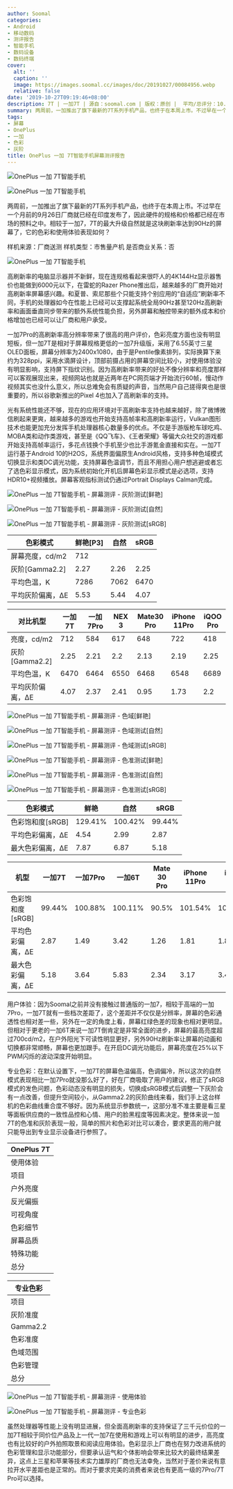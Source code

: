 ```yaml
---
author: Soomal
categories:
- Android
- 移动数码
- 测评报告
- 智能手机
- 数码设备
- 数码终端
cover:
  alt: ''
  caption: ''
  image: https://images.soomal.cc/images/doc/20191027/00084956.webp
  relative: false
date: '2019-10-27T09:19:46+08:00'
description: 7T | 一加7T | 源自：soomal.com | 版权：原创 |  平均/总评分：10.00/170
summary: 两周前，一加推出了旗下最新的7T系列手机产品，也终于在本周上市。不过早在一个月前的9月26日厂商就已经在印度发布了，因此硬件的规格和价格都已经在市场的预料之中。相较于一加7，7T的最大升级自然就是这块刷新率达到90Hz的屏幕了，它的色彩和使用体验表现如何？
tags:
- 屏幕
- OnePlus
- 一加
- 色彩
- 灰阶
title: OnePlus 一加 7T智能手机屏幕测评报告
---
```


![OnePlus 一加 7T智能手机](https://images.soomal.cc/images/doc/20191022/00084827_01.webp)



![OnePlus 一加 7T智能手机](https://images.soomal.cc/images/doc/20191022/00084831_01.webp)



两周前，一加推出了旗下最新的7T系列手机产品，也终于在本周上市。不过早在一个月前的9月26日厂商就已经在印度发布了，因此硬件的规格和价格都已经在市场的预料之中。相较于一加7，7T的最大升级自然就是这块刷新率达到90Hz的屏幕了，它的色彩和使用体验表现如何？



样机来源：厂商送测
样机类型：市售量产机
是否商业关系：否



![OnePlus 一加 7T智能手机](https://images.soomal.cc/images/doc/20191022/00084826_01.webp)



高刷新率的电脑显示器并不新鲜，现在连规格看起来很吓人的4K144Hz显示器售价也能做到6000元以下，在雷蛇的Razer Phone推出后，越来越多的厂商开始对高刷新率屏幕感兴趣。和夏普、索尼那些个只能支持个别应用的“自适应”刷新率不同，手机的处理器如今在性能上已经可以支撑起系统全局90Hz甚至120Hz高刷新率和画面垂直同步带来的额外系统性能负担，另外屏幕和触控带来的额外成本和价格增加也已经可以让厂商和用户承受。



一加7Pro的高刷新率高分辨率带来了很高的用户评价，色彩亮度方面也没有明显短板，但一加7T是相对于屏幕规格更低的一加7升级版，采用了6.55英寸三星OLED面板，屏幕分辨率为2400x1080，由于是Pentile像素排列，实际换算下来约为328ppi，采用水滴屏设计，顶部前摄占用的屏幕空间比较小，对使用体验没有明显影响，支持屏下指纹识别。因为高刷新率带来的好处不像分辨率和亮度那样可以客观展现出来，视频网站也就是近两年在PC网页端才开始流行60帧，慢动作视频其实也没什么意义，所以总难免会有质疑的声音，当然用户自己搓得爽也是很重要的，所以谷歌新推出的Pixel 4也加入了高刷新率的支持。



光有系统性能还不够，现在的应用环境对于高刷新率支持也越来越好，除了微博微信刷起来更爽，越来越多的游戏也开始支持高帧率和高刷新率运行，Vulkan图形技术也能更加充分发挥手机处理器核心数量多的优点。不仅是手游版枪车球吃鸡、MOBA类和动作类游戏，甚至是《QQ飞车》、《王者荣耀》等偏大众社交的游戏都开始支持高帧率运行，多花点钱换个手机至少也比手游氪金直接和实在。一加7T运行基于Android 10的H2OS，系统界面偏原生Android风格，支持多种色域模式切换显示和类DC调光功能，支持屏幕色温调节，而且不用担心用户想逃避或者忘了选色彩显示模式，因为系统初始化开机后屏幕色彩显示模式是必选项，支持HDR10+视频播放。屏幕客观指标测试仍通过Portrait Displays Calman完成。



![OnePlus 一加 7T智能手机 - 屏幕测评 - 灰阶测试[鲜艳]](https://images.soomal.cc/images/doc/20191027/00084945_01.webp)



![OnePlus 一加 7T智能手机 - 屏幕测评 - 灰阶测试[自然]](https://images.soomal.cc/images/doc/20191027/00084946_01.webp)



![OnePlus 一加 7T智能手机 - 屏幕测评 - 灰阶测试[sRGB]](https://images.soomal.cc/images/doc/20191027/00084947_01.webp)



| 色彩模式 | 鲜艳[P3] | 自然 | sRGB |
| --- | --- | --- | --- |
| 屏幕亮度，cd/m2 | 712 |
| 灰阶[Gamma2.2] | 2.27 | 2.26 | 2.25 |
| 平均色温，K | 7286 | 7062 | 6470 |
| 平均灰阶偏离，ΔE | 5.53 | 5.44 | 4.07 |



| 对比机型 | 一加7T | 一加7Pro | NEX 3 | Mate30 Pro | iPhone 11Pro | iQOO Pro |
| --- | --- | --- | --- | --- | --- | --- |
| 亮度，cd/m2 | 712 | 584 | 617 | 648 | 722 | 418 |
| 灰阶[Gamma2.2] | 2.25 | 2.21 | 2.2 | 2.13 | 2.19 | 2.25 |
| 平均色温，K | 6470 | 6464 | 6550 | 6468 | 6548 | 6689 |
| 平均灰阶偏离，ΔE | 4.07 | 2.37 | 2.41 | 0.95 | 1.73 | 2.2 |



![OnePlus 一加 7T智能手机 - 屏幕测评 - 色域[鲜艳]](https://images.soomal.cc/images/doc/20191027/00084948_01.webp)



![OnePlus 一加 7T智能手机 - 屏幕测评 - 色域测试[自然]](https://images.soomal.cc/images/doc/20191027/00084949_01.webp)



![OnePlus 一加 7T智能手机 - 屏幕测评 - 色域测试[sRGB]](https://images.soomal.cc/images/doc/20191027/00084950_01.webp)



![OnePlus 一加 7T智能手机 - 屏幕测评 - 色准测试[鲜艳]](https://images.soomal.cc/images/doc/20191027/00084951_01.webp)



![OnePlus 一加 7T智能手机 - 屏幕测评 - 色准测试[自然]](https://images.soomal.cc/images/doc/20191027/00084952_01.webp)



![OnePlus 一加 7T智能手机 - 屏幕测评 - 色准测试[sRGB]](https://images.soomal.cc/images/doc/20191027/00084953_01.webp)



| 色彩模式 | 鲜艳 | 自然 | sRGB |
| --- | --- | --- | --- |
| 色彩饱和度[sRGB] | 129.41% | 100.42% | 99.44% |
| 平均色彩偏离，ΔE | 4.54 | 2.99 | 2.87 |
| 最大色彩偏离，ΔE | 7.87 | 6.87 | 5.18 |



| 机型 | 一加7T | 一加7Pro | 一加6T | Mate 30 Pro | iPhone 11Pro | iQOO Pro |
| --- | --- | --- | --- | --- | --- | --- |
| 色彩饱和度[sRGB] | 99.44% | 100.88% | 100.11% | 90.5% | 101.54% | 100.30% |
| 平均色彩偏离，ΔE | 2.87 | 1.49 | 3.42 | 1.26 | 1.81 | 1.88 |
| 最大色彩偏离，ΔE | 5.18 | 3.64 | 5.83 | 2.34 | 3.17 | 3.48 |



用户体验：因为Soomal之前并没有接触过普通版的一加7，相较于高端的一加7Pro，一加7T就有一些档次差距了，这个差距并不仅仅是分辨率，屏幕的色彩通透性也相对差一些，另外在一定的角度上看，屏幕红绿色差的现象也相对更明显。但相对于更老的一加6T来说一加7T倒肯定是非常全面的进步，屏幕的最高亮度超过700cd/m2，在户外阳光下可读性明显更好，另外90Hz刷新率让屏幕的动画和切换都非常顺畅，屏幕也更加跟手。在开启DC调光功能后，屏幕亮度在25%以下PWM闪烁的波动深度开始明显。



专业色彩：在默认设置下，一加7T的屏幕色温偏高，色调偏冷，所以这次的自然模式表现相比一加7Pro就没那么好了，好在厂商吸取了用户的建议，修正了sRGB模式的发色问题，色彩动态没有明显的损失，切换成sRGB模式后调整一下灰阶会有一点改善，但提升空间较小，从Gamma2.2的灰阶曲线来看，我们手上这台样机的色彩曲线重合度不够好。因为系统显示参数统一，这部分准不准主要是看三星等面板供应商的一致性品控和心情、用户的脸黑程度等因素决定。整体来说一加7T的色准和灰阶表现一般，简单的照片和色彩对比可以凑合，要求更高的用户就只能导出到专业显示设备进行参照了。



| OnePlus 7T |
| --- |
| 使用体验 |
| 项目 | 表现 | 得分 |
| 户外亮度 | 最高亮度712cd/m2，户外可视性优秀 | 14 |
| 反光偏振 | 有一定反光，仍保持可读性 | 5 |
| 可视角度 | 出现红绿交替色彩失真，不影响使用 | 9 |
| 色彩细节 | 色彩鲜艳明快，分辨率一般 | 9 |
| 屏幕品质 | DC调光模式亮度25%以下PWM闪烁明显，灰阶差<2 | 8 |
| 特殊功能 | 90Hz高刷新率 | 3 |
| 总分 |  | 48 |



| 专业色彩 |
| --- |
| 项目 | 成绩 | 得分 |
| 灰阶准度 | ΔE4.07 | 2 |
| Gamma2.2 | 2.25 | 10 |
| 色彩准度 | 平均ΔE2.87，最大ΔE5.18 | 6 |
| 色域范围 | 99.44% | 10 |
| 色彩管理 | 支持sRGB、P3和NTSC色彩模式切换 | 8 |
| 总分 |  | 36 |



![OnePlus 一加 7T智能手机 - 屏幕测评 - 使用体验](https://images.soomal.cc/images/doc/20191027/00084954_01.webp)



![OnePlus 一加 7T智能手机 - 屏幕测评 - 专业色彩](https://images.soomal.cc/images/doc/20191027/00084955_01.webp)



虽然处理器等性能上没有明显进展，但全面高刷新率的支持保证了三千元价位的一加7T相较于同价位产品及上一代一加7在使用和游戏上可以有明显的进步，高亮度也有比较好的户外拍照取景和阅读应用体验。色彩显示上厂商也在努力改进系统的色彩管理和显示功能部分，但要承认运气和个体影响会带来比较大的最终结果差异，这点上三星和苹果等技术实力雄厚的厂商也无法幸免，当然对于差价来说有意拉开水平差距也是正常的。而对于要求完美的消费者来说也有更高一级的7Pro/7T Pro可以选择。
